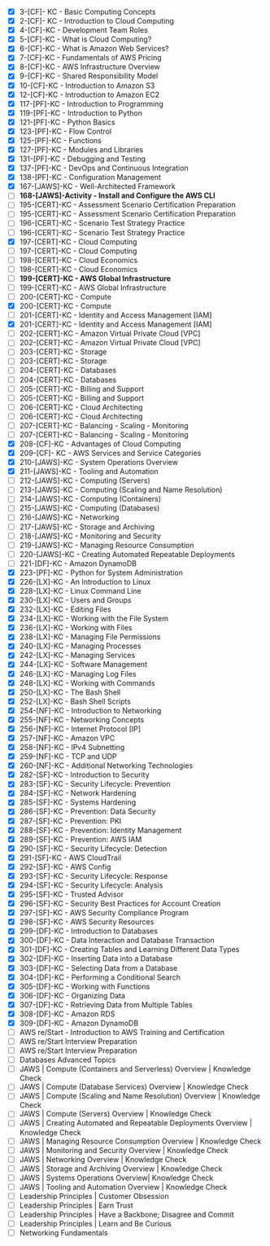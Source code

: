 - [x] 3-[CF]- KC - Basic Computing Concepts
- [x] 2-[CF]- KC - Introduction to Cloud Computing
- [x] 4-[CF]-KC - Development Team Roles
- [x] 5-[CF]-KC - What is Cloud Computing?
- [x] 6-[CF]-KC - What is Amazon Web Services?
- [x] 7-[CF]-KC - Fundamentals of AWS Pricing
- [x] 8-[CF]-KC - AWS Infrastructure Overview
- [x] 9-[CF]-KC - Shared Responsibility Model
- [x] 10-[CF]-KC - Introduction to Amazon S3
- [x] 12-[CF]-KC - Introduction to Amazon EC2
- [x] 117-[PF]-KC - Introduction to Programming
- [x] 119-[PF]-KC - Introduction to Python
- [x] 121-[PF]-KC - Python Basics
- [x] 123-[PF]-KC - Flow Control
- [x] 125-[PF]-KC - Functions
- [x] 127-[PF]-KC - Modules and Libraries
- [x] 131-[PF]-KC - Debugging and Testing
- [x] 137-[PF]-KC - DevOps and Continuous Integration
- [x] 138-[PF]-KC - Configuration Management
- [x] 167-[JAWS]-KC - Well-Architected Framework
- [ ] **168-[JAWS]-Activity - Install and Configure the AWS CLI**
- [ ] 195-[CERT]-KC - Assessment Scenario Certification Preparation
- [ ] 195-[CERT]-KC - Assessment Scenario Certification Preparation
- [ ] 196-[CERT]-KC - Scenario Test Strategy Practice
- [ ] 196-[CERT]-KC - Scenario Test Strategy Practice
- [x] 197-[CERT]-KC - Cloud Computing
- [ ] 197-[CERT]-KC - Cloud Computing
- [ ] 198-[CERT]-KC - Cloud Economics
- [ ] 198-[CERT]-KC - Cloud Economics
- [ ] **199-[CERT]-KC - AWS Global Infrastructure**
- [ ] 199-[CERT]-KC - AWS Global Infrastructure
- [ ] 200-[CERT]-KC - Compute
- [x] 200-[CERT]-KC - Compute
- [ ] 201-[CERT]-KC - Identity and Access Management [IAM]
- [x] 201-[CERT]-KC - Identity and Access Management [IAM]
- [ ] 202-[CERT]-KC - Amazon Virtual Private Cloud [VPC]
- [ ] 202-[CERT]-KC - Amazon Virtual Private Cloud [VPC]
- [ ] 203-[CERT]-KC - Storage
- [ ] 203-[CERT]-KC - Storage
- [ ] 204-[CERT]-KC - Databases
- [ ] 204-[CERT]-KC - Databases
- [ ] 205-[CERT]-KC - Billing and Support
- [ ] 205-[CERT]-KC - Billing and Support
- [ ] 206-[CERT]-KC - Cloud Architecting
- [ ] 206-[CERT]-KC - Cloud Architecting
- [ ] 207-[CERT]-KC - Balancing - Scaling - Monitoring
- [ ] 207-[CERT]-KC - Balancing - Scaling - Monitoring
- [x] 208-[CF]-KC - Advantages of Cloud Computing
- [x] 209-[CF]- KC - AWS Services and Service Categories
- [x] 210-[JAWS]-KC - System Operations Overview
- [x] 211-[JAWS]-KC - Tooling and Automation
- [ ] 212-[JAWS]-KC - Computing (Servers)
- [ ] 213-[JAWS]-KC - Computing (Scaling and Name Resolution)
- [ ] 214-[JAWS]-KC - Computing (Containers)
- [ ] 215-[JAWS]-KC - Computing (Databases)
- [ ] 216-[JAWS]-KC - Networking
- [ ] 217-[JAWS]-KC - Storage and Archiving
- [ ] 218-[JAWS]-KC - Monitoring and Security
- [ ] 219-[JAWS]-KC - Managing Resource Consumption
- [ ] 220-[JAWS]-KC - Creating Automated Repeatable Deployments
- [ ] 221-[DF]-KC - Amazon DynamoDB
- [x] 223-[PF]-KC - Python for System Administration
- [x] 226-[LX]-KC - An Introduction to Linux
- [x] 228-[LX]-KC - Linux Command Line
- [x] 230-[LX]-KC - Users and Groups
- [x] 232-[LX]-KC - Editing Files
- [x] 234-[LX]-KC - Working with the File System
- [x] 236-[LX]-KC - Working with Files
- [x] 238-[LX]-KC - Managing File Permissions
- [x] 240-[LX]-KC - Managing Processes
- [x] 242-[LX]-KC - Managing Services
- [x] 244-[LX]-KC - Software Management
- [x] 246-[LX]-KC - Managing Log Files
- [x] 248-[LX]-KC - Working with Commands
- [x] 250-[LX]-KC - The Bash Shell
- [x] 252-[LX]-KC - Bash Shell Scripts
- [x] 254-[NF]-KC - Introduction to Networking
- [x] 255-[NF]-KC - Networking Concepts
- [x] 256-[NF]-KC - Internet Protocol [IP]
- [x] 257-[NF]-KC - Amazon VPC
- [x] 258-[NF]-KC - IPv4 Subnetting
- [x] 259-[NF]-KC - TCP and UDP
- [x] 260-[NF]-KC - Additional Networking Technologies
- [x] 282-[SF]-KC - Introduction to Security
- [x] 283-[SF]-KC - Security Lifecycle: Prevention
- [x] 284-[SF]-KC - Network Hardening
- [x] 285-[SF]-KC - Systems Hardening
- [x] 286-[SF]-KC - Prevention: Data Security
- [x] 287-[SF]-KC - Prevention: PKI
- [x] 288-[SF]-KC - Prevention: Identity Management
- [x] 289-[SF]-KC - Prevention: AWS IAM
- [x] 290-[SF]-KC - Security Lifecycle: Detection
- [x] 291-[SF]-KC - AWS CloudTrail
- [x] 292-[SF]-KC - AWS Config
- [x] 293-[SF]-KC - Security Lifecycle: Response
- [x] 294-[SF]-KC - Security Lifecycle: Analysis
- [x] 295-[SF]-KC - Trusted Advisor
- [x] 296-[SF]-KC - Security Best Practices for Account Creation
- [x] 297-[SF]-KC - AWS Security Compliance Program
- [x] 298-[SF]-KC - AWS Security Resources
- [x] 299-[DF]-KC - Introduction to Databases
- [x] 300-[DF]-KC - Data Interaction and Database Transaction
- [x] 301-[DF]-KC - Creating Tables and Learning Different Data Types
- [x] 302-[DF]-KC - Inserting Data into a Database
- [x] 303-[DF]-KC - Selecting Data from a Database
- [x] 304-[DF]-KC - Performing a Conditional Search
- [x] 305-[DF]-KC - Working with Functions
- [x] 306-[DF]-KC - Organizing Data
- [x] 307-[DF]-KC - Retrieving Data from Multiple Tables
- [x] 308-[DF]-KC - Amazon RDS
- [x] 309-[DF]-KC - Amazon DynamoDB
- [ ] AWS re/Start - Introduction to AWS Training and Certification
- [ ] AWS re/Start Interview Preparation
- [ ] AWS re/Start Interview Preparation
- [ ] Databases Advanced Topics
- [ ] JAWS | Compute (Containers and Serverless) Overview | Knowledge Check
- [ ] JAWS | Compute (Database Services) Overview | Knowledge Check
- [ ] JAWS | Compute (Scaling and Name Resolution) Overview | Knowledge Check
- [ ] JAWS | Compute (Servers) Overview | Knowledge Check
- [ ] JAWS | Creating Automated and Repeatable Deployments Overview | Knowledge Check
- [ ] JAWS | Managing Resource Consumption Overview | Knowledge Check
- [ ] JAWS | Monitoring and Security Overview | Knowledge Check
- [ ] JAWS | Networking Overview | Knowledge Check
- [ ] JAWS | Storage and Archiving Overview | Knowledge Check
- [ ] JAWS | Systems Operations Overview| Knowledge Check
- [ ] JAWS | Tooling and Automation Overview | Knowledge Check
- [ ] Leadership Principles | Customer Obsession
- [ ] Leadership Principles | Earn Trust
- [ ] Leadership Principles | Have a Backbone; Disagree and Commit
- [ ] Leadership Principles | Learn and Be Curious
- [ ] Networking Fundamentals
